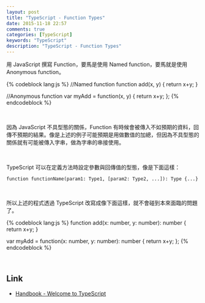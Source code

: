 ```yaml
---
layout: post
title: "TypeScript - Function Types"
date: 2015-11-18 22:57
comments: true
categories: [TypeScript]
keywords: "TypeScript"
description: "TypeScript - Function Types"
---
```


用 JavaScript 撰寫 Function，要馬是使用 Named function，要馬就是使用 Anonymous function。  

<!-- More -->

{% codeblock lang:js %}
//Named function
function add(x, y) {
    return x+y;
}

//Anonymous function
var myAdd = function(x, y) { return x+y; };
{% endcodeblock %}

<br/>


因為 JavaScript 不具型態的關係，Function 有時候會被傳入不如預期的資料，回傳不預期的結果。像是上述的例子可能預期是用做數值的加總，但因為不具型態的關係就有可能被傳入字串，做為字串的串接使用。  

<br/> 


TypeScript 可以在定義方法時設定參數與回傳值的型態，像是下面這樣：  

    function functionName(param1: Type1, [param2: Type2, ...]): Type {...}

<br/>


所以上述的程式透過 TypeScript 改寫成像下面這樣，就不會碰到本來面臨的問題了。

{% codeblock lang:js %}
function add(x: number, y: number): number {
    return x+y;
}

var myAdd = function(x: number, y: number): number { return x+y; };
{% endcodeblock %}

<br/>


Link
----
* [Handbook - Welcome to TypeScript](http://www.typescriptlang.org/Handbook#functions-function-types)
